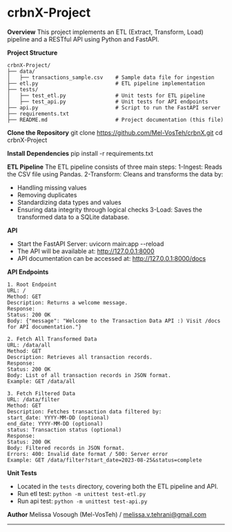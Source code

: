 # crbnX-Project

**Overview**
This project implements an ETL (Extract, Transform, Load) pipeline and a RESTful API using Python and FastAPI.

**Project Structure**
```
crbnX-Project/
├── data/
│   ├── transactions_sample.csv    # Sample data file for ingestion
├── etl.py                         # ETL pipeline implementation
├── tests/
│   ├── test_etl.py                # Unit tests for ETL pipeline
│   ├── test_api.py                # Unit tests for API endpoints
├── api.py                         # Script to run the FastAPI server
├── requirements.txt              
├── README.md                      # Project documentation (this file)
```

**Clone the Repository**
git clone https://github.com/Mel-VosTeh/crbnX.git
cd crbnX-Project


**Install Dependencies**
pip install -r requirements.txt

**ETL Pipeline**
The ETL pipeline consists of three main steps:
1-Ingest: Reads the CSV file using Pandas.
2-Transform: Cleans and transforms the data by:
   - Handling missing values
   - Removing duplicates
   - Standardizing data types and values
   - Ensuring data integrity through logical checks
3-Load: Saves the transformed data to a SQLite database.
   
**API**
- Start the FastAPI Server: uvicorn main:app --reload
- The API will be available at: http://127.0.0.1:8000
- API documentation can be accessed at: http://127.0.0.1:8000/docs



**API Endpoints**
```
1. Root Endpoint
URL: /
Method: GET
Description: Returns a welcome message.
Response:
Status: 200 OK
Body: {"message": "Welcome to the Transaction Data API :) Visit /docs for API documentation."}

2. Fetch All Transformed Data
URL: /data/all
Method: GET
Description: Retrieves all transaction records.
Response:
Status: 200 OK
Body: List of all transaction records in JSON format.
Example: GET /data/all

3. Fetch Filtered Data
URL: /data/filter
Method: GET
Description: Fetches transaction data filtered by:
start_date: YYYY-MM-DD (optional)
end_date: YYYY-MM-DD (optional)
status: Transaction status (optional)
Response:
Status: 200 OK
Body: Filtered records in JSON format.
Errors: 400: Invalid date format / 500: Server error
Example: GET /data/filter?start_date=2023-08-25&status=complete
```

**Unit Tests**
- Located in the `tests` directory, covering both the ETL pipeline and API.
- Run etl test: ```python -m unittest test-etl.py```
- Run api test: ```python -m unittest test-api.py```

**Author**
Melissa Vosough (Mel-VosTeh) / melissa.v.tehrani@gmail.com

---
